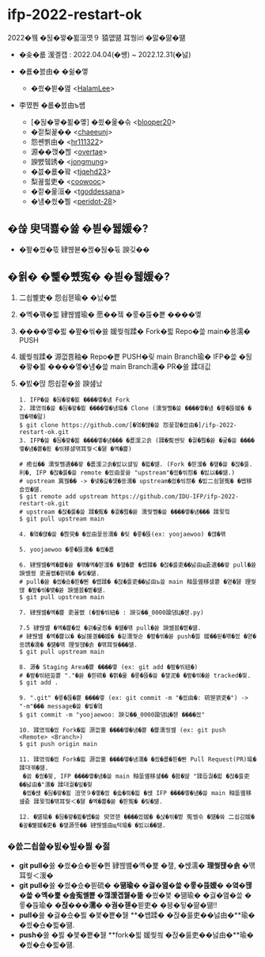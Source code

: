 # ifp-2022-restart-ok
2022�뀈 �뒪�꽣�뵒洹몃９ 猿먮떎 耳쒕㈃ �맗�땲�떎
- �솢�룞 湲곌컙 : 2022.04.04(�썡) ~ 2022.12.31(�넗)

- �룞�븘由� �쉶�옣 

  - �씠�븯�엺 <[HalamLee](https://github.com/HalamLee)>

- 李몄뿬 �룞�븘由ъ썝
  - [�뒪�꽣�뵒�옣] �쑀�옱�슦 <[blooper20](https://github.com/blooper20)>
  - �젙梨꾩�� <[chaeeunj](https://github.com/chaeeunj)>
  - 怨쏀삙由� <[hr111322](https://github.com/hr111322)>
  - 源��깭�쁺 <[overtae](https://github.com/overtae)>
  - 諛뺤쥌誘� <[jongmung](https://github.com/jongmung)>
  - �븞�룞�꽠 <[tjqehd23](https://github.com/tjqehd23)>
  - 梨꾪씗吏� <[coowooc](https://coowooc.tistory.com/)>
  - �젙�옱洹� <[tgoddessana](https://github.com/tgoddessana)>
  - �냼�씠�뿰 <[peridot-28](https://github.com/peridot-28)>




## �쓶 臾댁뾿�쓣 �븯�뒗媛�?

- �뙆�씠�뜫 肄붾뵫�뀒�뒪�듃 諛깆�� 

## �윍� �뼱�뼸寃� �븯�뒗媛�?

1. 二쇱뼱吏� 怨쇱젣瑜� �닔�뻾

2. �옉�꽦�븳 肄붾뱶瑜� 愿��젴 �뤃�뜑�뿉 ����옣

3. ����옣�븳 �뙆�씪�쓣 媛쒖씤蹂� Fork�븳 Repo�쓽 main�쑝濡� PUSH

4. 媛쒖씤蹂� 源껎뿀釉� Repo�뿉 PUSH�맂 main Branch瑜� IFP�쓽 �뒪�꽣�뵒 ����옣�냼�쓽 main Branch濡� PR�쓣 蹂대깂

5. �빐�떦 怨쇱젙�쓣 諛섎났

   ```
   1. IFP�쓽 �뒪�꽣�뵒 ����옣�냼 Fork
   2. 蹂몄씤�쓽 �뒪�꽣�뵒 ����옣�냼瑜� Clone (濡쒖뺄�쓽 ����옣�냼 �뤃�뜑媛� �깮�꽦�맖)
   $ git clone https://github.com/[�옄�떊�쓽 怨꾩젙�씠由�]/ifp-2022-restart-ok.git
   3. IFP�쓽 �뒪�꽣�뵒 ����옣�냼��� �룞湲고솕 (蹂�寃쎈맂 �궡�뿭�쓣 �굹�쓽 ����옣�냼�뿉�룄 �씪移섏떆耳쒖＜�뒗 �옉�뾽)
   
   # 癒쇱�� 濡쒖뺄遺��꽣 �룞湲고솕�빐以섏빞 �븳�떎. (Fork �븯湲� �쟾�쓽 �젅�룷. 利�, IFP �젅�룷�쓽 remote �씠由꾩쓣 "upstream"�씠�씪怨� �빐以��떎.)
   # upstream 異붽�� -> �넻�긽�쟻�쑝濡� upstream�씠�씪怨� �빐二쇰뒗寃� �썝移숈씠�떎.
   $ git remote add upstream https://github.com/IDU-IFP/ifp-2022-restart-ok.git
   # upstream �젅�룷�쓽 蹂�寃� �궡�뿭�쓣 濡쒖뺄�쓽 ����옣�냼��� 蹂묓빀
   $ git pull upstream main
   
   4. �옄�떊�쓽 �쁺臾� �씠由꾩쑝濡� �맂 �뤃�뜑(ex: yoojaewoo) �깮�꽦 
  
   5. yoojaewoo �뤃�뜑濡� �씠�룞

   6. 肄붾뱶�옉�뾽�쓣 �떆�옉�븯湲� �쟾�뿉 �썝蹂� �젅�룷吏��넗由щ줈遺��꽣 pull�쓣 諛쏄퀬 吏꾪뻾�븯硫� �맂�떎.   
   # pull�쓣 �씠�슜�븯�뿬 �썝蹂� �젅�룷吏��넗由ъ쓽 main 釉뚮옖移섏뿉 �엳�뒗 理쒖떊 �뙆�씪�뱾�쓣 諛쏆븘�삩�떎.
   $ git pull upstream main

   7. 肄붾뱶�옉�뾽 吏꾪뻾 (�뙆�씪紐� : 諛깆��_0000踰덈Ц�젣.py)
   
   7.5 肄붾뱶 �옉�뾽�씠 �걹�굹怨� �떎�떆 pull�쓣 諛쏆븘�삩�떎.
   # 肄붾뱶 �옉�뾽以� �늻援곌��媛� �깉濡쒖슫 �뙆�씪�쓣 push�븷 媛��뒫�꽦�씠 �엳�쑝誘�濡� �떎�떆 理쒖떊�솕 �떆耳쒖���떎.
   $ git pull upstream main
   
   8. 源� Staging Area�뿉 ����옣 (ex: git add �뙆�씪紐�)
   # �뙆�씪紐낆뿉 "."�쓣 �븯硫� �쁽�옱 �뤃�뜑�쓽 �쟾泥� �뙆�씪�쓣 tracked�븿.
   $ git add . 
   
   9. ".git" �뤃�뜑�뿉 ����옣 (ex: git commit -m "�씠由�: 硫붿꽭吏�") -> "-m"��� message�쓽 �빟�옄
   $ git commit -m "yoojaewoo: 諛깆��_0000踰덈Ц�젣 ����씠"
   
   10. 蹂몄씤�씠 Fork�븳 源껎뿖 ����옣�냼�뿉 �뾽濡쒕뱶 (ex: git push <Remote> <Branch>)
   $ git push origin main
   
   11. 蹂몄씤�씠 Fork�븳 源껎뿖 ����옣�냼濡� �씠�룞�븯�뿬 Pull Request(PR)瑜� 蹂대궦�떎.
    �쓼 �씠�븣, IFP ����옣�냼�쓽 main 釉뚮옖移섍�� �븘�땶 "蹂듭궗�븳 �젅�룷吏��넗由�"濡� 蹂대궡�빞�븿
    �씠�썑 �뒪�꽣�뵒 洹몃９�옣�씠 �솗�씤�븳 �썑 IFP ����옣�냼�쓽 main 釉뚮옖移섎줈 蹂묓빀�떆耳쒖＜�뒗 �옉�뾽�쓣 �븯寃� �맂�떎.
   
   12. �떎瑜� �뒪�꽣�뵒�썝�쓽 臾몄젣 ����씠媛� �삱�씪�삩 寃쎌슦 �떎�쓬 二쇱감媛� �꽆�뼱媛�吏� �쟾源뚯�� 肄붾뱶由щ럭瑜� �빐以��떎.
   ```
### �쓼二쇱쓽�빐�빞�븷 �젏
- **git pull**�쓣 �씠�슜�븯�뿬 肄붾뱶�옉�뾽 �쟾, �썑濡� **理쒖떊�솕** �떆耳쒖＜湲�
- **git pull**�쓣 �씠�슜�븯硫� **�떎瑜� �궗�엺�쓽 �뤃�뜑媛� �옄�떊�쓽 �옉�뾽 �솚寃쎌뿉 �깮湲곕뒗�뜲** �씠�븣 �떎瑜� �궗�엺�쓽 �뤃�뜑瑜� **�젅���濡� �궘�젣**�븯吏� �븡�뒿�땲�떎!!
- **pull**�쓣 �궗�슜�븷 �븣�뿉�뒗 **�썝蹂� �젅�룷吏��넗由�**瑜� �씠�슜�븳�떎.
- **push**�쓣 �븷 �븣�뿉�뒗 **fork�븳 媛쒖씤 �젅�룷吏��넗由�**瑜� �씠�슜�븳�떎.
